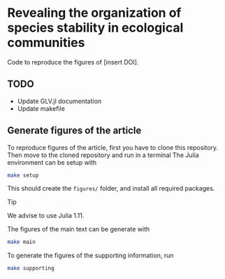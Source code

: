 # Revealing the organization of species stability in ecological communities

Code to reproduce the figures of [insert DOI].

## TODO

- Update GLV.jl documentation
- Update makefile

## Generate figures of the article

To reproduce figures of the article, first you have to clone this repository.
Then move to the cloned repository and run in a terminal
The Julia environment can be setup with

```sh
make setup
```

This should create the `figures/` folder, and install all required packages.

> [!TIP]
> We advise to use Julia 1.11.

The figures of the main text can be generate with

```sh
make main
```

To generate the figures of the supporting information, run

```sh
make supporting
```
